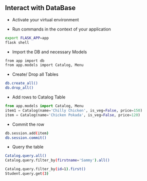 ## Interact with DataBase

- Activate your virtual environment

- Run commands in the context of your application

```bash
export FLASK_APP=app
flask shell
```

- Import the DB and necessary Models 

```bash
from app import db
from app.models import Catalog, Menu
```

- Create/ Drop all Tables

```bash
db.create_all()
db.drop_all()
```

- Add rows to Catalog Table

```python
from app.models import Catalog, Menu
item1 = Catalog(name='Chilly Chicken', is_veg=False, price=150)
item = Catalog(name='Chicken Pokada', is_veg=False, price=120)
```

- Commit the row

```bash
db.session.add(item)
db.session.commit()
```
- Query the table


```bash
Catalog.query.all()
Catalog.query.filter_by(firstname='Sammy').all()

Catalog.query.filter_by(id=1).first()
Student.query.get(3)
```
